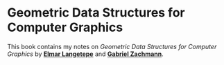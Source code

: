 # Geometric Data Structures for Computer Graphics

This book contains my notes on _Geometric Data Structures for Computer Graphics_ by [**Elmar Langetepe**](https://www.i1.cs.uni-bonn.de/doku.php?id=staff:elmarlangetepe) and [**Gabriel Zachmann**](https://www.cs.uni-bremen.de/~zach/).
